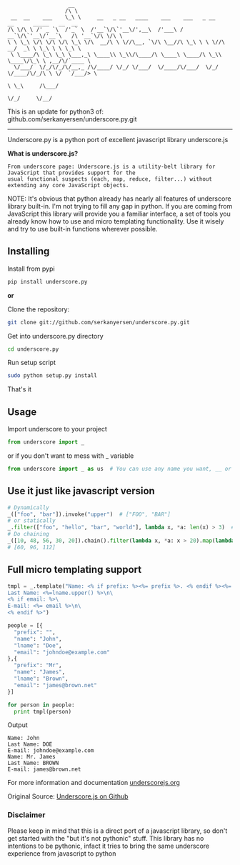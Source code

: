                        __
                      /\ \
     __  __    ___    \_\ \     __   _ __   ____    ___    ___   _ __    __      _____   __  __
    /\ \/\ \ /' _ `\  /'_` \  /'__`\/\`'__\/',__\  /'___\ / __`\/\`'__\/'__`\   /\ '__`\/\ \/\ \
    \ \ \_\ \/\ \/\ \/\ \_\ \/\  __/\ \ \//\__, `\/\ \__//\ \_\ \ \ \//\  __/  _\ \ \_\ \ \ \_\ \
     \ \____/\ \_\ \_\ \___,_\ \____\\ \_\\/\____/\ \____\ \____/\ \_\\ \____\/\_\ \ ,__/\/`____ \
      \/___/  \/_/\/_/\/__,_ /\/____/ \/_/ \/___/  \/____/\/___/  \/_/ \/____/\/_/\ \ \/  `/___/> \
                                                                                   \ \_\     /\___/
                                                                                    \/_/     \/__/
                                                                                    
This is an update for python3 of: github.com/serkanyersen/underscore.py.git


---


Underscore.py is a python port of excellent javascript library underscore.js

**What is underscore.js?**

    From underscore page: Underscore.js is a utility-belt library for JavaScript that provides support for the
    usual functional suspects (each, map, reduce, filter...) without extending any core JavaScript objects.

NOTE: It's obvious that python already has nearly all features of underscore library built-in. I'm not trying to fill any gap in python. If you are coming from JavaScript this library will provide you a familiar interface, a set of tools you already know how to use and micro templating functionality. Use it wisely and try to use built-in functions wherever possible.

## Installing

Install from pypi
```bash
pip install underscore.py
```
**or**

Clone the repository:
```bash
git clone git://github.com/serkanyersen/underscore.py.git
```
Get into underscore.py directory
```bash
cd underscore.py
```
Run setup script
```bash
sudo python setup.py install
```
That's it

## Usage
Import underscore to your project
```python
from underscore import _
```
or if you don't want to mess with _ variable
```python
from underscore import _ as us  # You can use any name you want, __ or u
```

## Use it just like javascript version
```python
# Dynamically
_(["foo", "bar"]).invoke("upper")  # ["FOO", "BAR"]
# or statically
_.filter(["foo", "hello", "bar", "world"], lambda x, *a: len(x) > 3)  # ["hello", "world"]
# Do chaining
_([10, 48, 56, 30, 20]).chain().filter(lambda x, *a: x > 20).map(lambda x, *a: x * 2).sortBy().value()
# [60, 96, 112]
```

## Full micro templating support
```python
tmpl = _.template("Name: <% if prefix: %><%= prefix %>. <% endif %><%= name %>\n\
Last Name: <%=lname.upper() %>\n\
<% if email: %>\
E-mail: <%= email %>\n\
<% endif %>")

people = [{
  "prefix": "",
  "name": "John",
  "lname": "Doe",
  "email": "johndoe@example.com"
},{
  "prefix": "Mr",
  "name": "James",
  "lname": "Brown",
  "email": "james@brown.net"
}]

for person in people:
  print tmpl(person)
```
Output

    Name: John
    Last Name: DOE
    E-mail: johndoe@example.com
    Name: Mr. James
    Last Name: BROWN
    E-mail: james@brown.net

For more information and documentation [underscorejs.org](http://underscorejs.org)

Original Source: [Underscore.js on Github](https://github.com/documentcloud/underscore)

### Disclaimer
Please keep in mind that this is a direct port of a javascript library, so don't get started with
the "but it's not pythonic" stuff. This library has no intentions to be pythonic, infact it tries to
bring the same underscore experience from javascript to python
